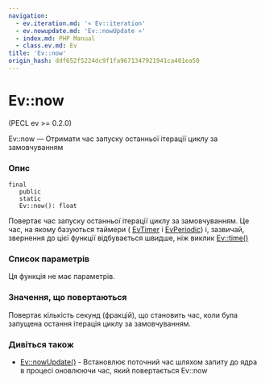 ```yaml
---
navigation:
  - ev.iteration.md: '« Ev::iteration'
  - ev.nowupdate.md: 'Ev::nowUpdate »'
  - index.md: PHP Manual
  - class.ev.md: Ev
title: 'Ev::now'
origin_hash: ddf652f5224dc9f1fa9671347921941ca401ea50
---
```

# Ev::now

(PECL ev >= 0.2.0)

Ev::now — Отримати час запуску останньої ітерації циклу за замовчуванням

### Опис

```methodsynopsis
final
   public
   static
   Ev::now(): float
```

Повертає час запуску останньої ітерації циклу за замовчуванням. Це час, на якому базуються таймери ( [EvTimer](class.evtimer.md) і [EvPeriodic](class.evperiodic.md)) і, зазвичай, звернення до цієї функції відбувається швидше, ніж виклик [Ev::time()](ev.time.md)

### Список параметрів

Ця функція не має параметрів.

### Значення, що повертаються

Повертає кількість секунд (фракцій), що становить час, коли була запущена остання ітерація циклу за замовчуванням.

### Дивіться також

-   [Ev::nowUpdate()](ev.nowupdate.md) \- Встановлює поточний час шляхом запиту до ядра в процесі оновлюючи час, який повертається Ev::now
